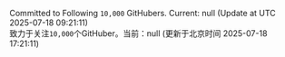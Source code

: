 Committed to Following `10,000` GitHubers. Current: <!-- FOLLOWING_COUNT -->null<!-- FOLLOWING_COUNT --> (Update at UTC <!-- LAST_UPDATED -->2025-07-18 09:21:11<!-- LAST_UPDATED -->)<br>
致力于关注`10,000`个GitHuber。当前：<!-- FOLLOWING_COUNT -->null<!-- FOLLOWING_COUNT --> (更新于北京时间 <!-- LAST_UPDATED_CST -->2025-07-18 17:21:11<!-- LAST_UPDATED_CST -->)
